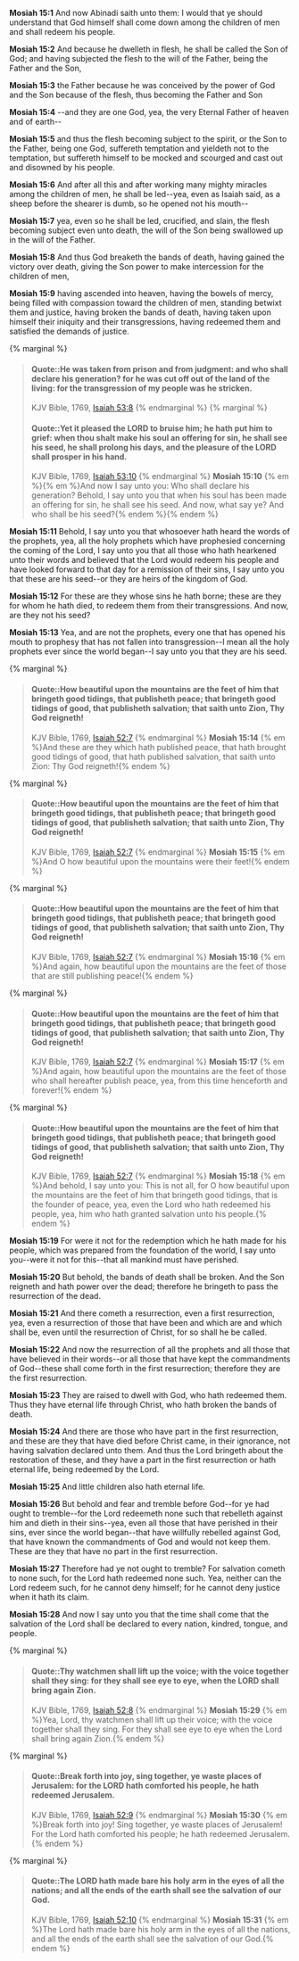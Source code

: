 **Mosiah 15:1** And now Abinadi saith unto them: I would that ye should understand that God himself shall come down among the children of men and shall redeem his people.

**Mosiah 15:2** And because he dwelleth in flesh, he shall be called the Son of God; and having subjected the flesh to the will of the Father, being the Father and the Son,

**Mosiah 15:3** the Father because he was conceived by the power of God and the Son because of the flesh, thus becoming the Father and Son

**Mosiah 15:4** --and they are one God, yea, the very Eternal Father of heaven and of earth--

**Mosiah 15:5** and thus the flesh becoming subject to the spirit, or the Son to the Father, being one God, suffereth temptation and yieldeth not to the temptation, but suffereth himself to be mocked and scourged and cast out and disowned by his people.

**Mosiah 15:6** And after all this and after working many mighty miracles among the children of men, he shall be led--yea, even as Isaiah said, as a sheep before the shearer is dumb, so he opened not his mouth--

**Mosiah 15:7** yea, even so he shall be led, crucified, and slain, the flesh becoming subject even unto death, the will of the Son being swallowed up in the will of the Father.

**Mosiah 15:8** And thus God breaketh the bands of death, having gained the victory over death, giving the Son power to make intercession for the children of men,

**Mosiah 15:9** having ascended into heaven, having the bowels of mercy, being filled with compassion toward the children of men, standing betwixt them and justice, having broken the bands of death, having taken upon himself their iniquity and their transgressions, having redeemed them and satisfied the demands of justice.

{% marginal %}
> #### Quote::He was taken from prison and from judgment: and who shall declare his generation? for he was cut off out of the land of the living: for the transgression of my people was he stricken.
> KJV Bible, 1769, [Isaiah 53:8](http://www.kingjamesbibleonline.org/Isaiah-Chapter-53/)
{% endmarginal %}
{% marginal %}
> #### Quote::Yet it pleased the LORD to bruise him; he hath put him to grief: when thou shalt make his soul an offering for sin, he shall see his seed, he shall prolong his days, and the pleasure of the LORD shall prosper in his hand.
> KJV Bible, 1769, [Isaiah 53:10](http://www.kingjamesbibleonline.org/Isaiah-Chapter-53/)
{% endmarginal %}
**Mosiah 15:10** {% em %}{% em %}And now I say unto you: Who shall declare his generation? Behold, I say unto you that when his soul has been made an offering for sin, he shall see his seed. And now, what say ye? And who shall be his seed?{% endem %}{% endem %}

**Mosiah 15:11** Behold, I say unto you that whosoever hath heard the words of the prophets, yea, all the holy prophets which have prophesied concerning the coming of the Lord, I say unto you that all those who hath hearkened unto their words and believed that the Lord would redeem his people and have looked forward to that day for a remission of their sins, I say unto you that these are his seed--or they are heirs of the kingdom of God.

**Mosiah 15:12** For these are they whose sins he hath borne; these are they for whom he hath died, to redeem them from their transgressions. And now, are they not his seed?

**Mosiah 15:13** Yea, and are not the prophets, every one that has opened his mouth to prophesy that has not fallen into transgression--I mean all the holy prophets ever since the world began--I say unto you that they are his seed.

{% marginal %}
> #### Quote::How beautiful upon the mountains are the feet of him that bringeth good tidings, that publisheth peace; that bringeth good tidings of good, that publisheth salvation; that saith unto Zion, Thy God reigneth!
> KJV Bible, 1769, [Isaiah 52:7](http://www.kingjamesbibleonline.org/Isaiah-Chapter-52/)
{% endmarginal %}
**Mosiah 15:14** {% em %}And these are they which hath published peace, that hath brought good tidings of good, that hath published salvation, that saith unto Zion: Thy God reigneth!{% endem %}

{% marginal %}
> #### Quote::How beautiful upon the mountains are the feet of him that bringeth good tidings, that publisheth peace; that bringeth good tidings of good, that publisheth salvation; that saith unto Zion, Thy God reigneth!
> KJV Bible, 1769, [Isaiah 52:7](http://www.kingjamesbibleonline.org/Isaiah-Chapter-52/)
{% endmarginal %}
**Mosiah 15:15** {% em %}And O how beautiful upon the mountains were their feet!{% endem %}

{% marginal %}
> #### Quote::How beautiful upon the mountains are the feet of him that bringeth good tidings, that publisheth peace; that bringeth good tidings of good, that publisheth salvation; that saith unto Zion, Thy God reigneth!
> KJV Bible, 1769, [Isaiah 52:7](http://www.kingjamesbibleonline.org/Isaiah-Chapter-52/)
{% endmarginal %}
**Mosiah 15:16** {% em %}And again, how beautiful upon the mountains are the feet of those that are still publishing peace!{% endem %}

{% marginal %}
> #### Quote::How beautiful upon the mountains are the feet of him that bringeth good tidings, that publisheth peace; that bringeth good tidings of good, that publisheth salvation; that saith unto Zion, Thy God reigneth!
> KJV Bible, 1769, [Isaiah 52:7](http://www.kingjamesbibleonline.org/Isaiah-Chapter-52/)
{% endmarginal %}
**Mosiah 15:17** {% em %}And again, how beautiful upon the mountains are the feet of those who shall hereafter publish peace, yea, from this time henceforth and forever!{% endem %}

{% marginal %}
> #### Quote::How beautiful upon the mountains are the feet of him that bringeth good tidings, that publisheth peace; that bringeth good tidings of good, that publisheth salvation; that saith unto Zion, Thy God reigneth!
> KJV Bible, 1769, [Isaiah 52:7](http://www.kingjamesbibleonline.org/Isaiah-Chapter-52/)
{% endmarginal %}
**Mosiah 15:18** {% em %}And behold, I say unto you: This is not all, for O how beautiful upon the mountains are the feet of him that bringeth good tidings, that is the founder of peace, yea, even the Lord who hath redeemed his people, yea, him who hath granted salvation unto his people.{% endem %}

**Mosiah 15:19** For were it not for the redemption which he hath made for his people, which was prepared from the foundation of the world, I say unto you--were it not for this--that all mankind must have perished.

**Mosiah 15:20** But behold, the bands of death shall be broken. And the Son reigneth and hath power over the dead; therefore he bringeth to pass the resurrection of the dead.

**Mosiah 15:21** And there cometh a resurrection, even a first resurrection, yea, even a resurrection of those that have been and which are and which shall be, even until the resurrection of Christ, for so shall he be called.

**Mosiah 15:22** And now the resurrection of all the prophets and all those that have believed in their words--or all those that have kept the commandments of God--these shall come forth in the first resurrection; therefore they are the first resurrection.

**Mosiah 15:23** They are raised to dwell with God, who hath redeemed them. Thus they have eternal life through Christ, who hath broken the bands of death.

**Mosiah 15:24** And there are those who have part in the first resurrection, and these are they that have died before Christ came, in their ignorance, not having salvation declared unto them. And thus the Lord bringeth about the restoration of these, and they have a part in the first resurrection or hath eternal life, being redeemed by the Lord.

**Mosiah 15:25** And little children also hath eternal life.

**Mosiah 15:26** But behold and fear and tremble before God--for ye had ought to tremble--for the Lord redeemeth none such that rebelleth against him and dieth in their sins--yea, even all those that have perished in their sins, ever since the world began--that have willfully rebelled against God, that have known the commandments of God and would not keep them. These are they that have no part in the first resurrection.

**Mosiah 15:27** Therefore had ye not ought to tremble? For salvation cometh to none such, for the Lord hath redeemed none such. Yea, neither can the Lord redeem such, for he cannot deny himself; for he cannot deny justice when it hath its claim.

**Mosiah 15:28** And now I say unto you that the time shall come that the salvation of the Lord shall be declared to every nation, kindred, tongue, and people.

{% marginal %}
> #### Quote::Thy watchmen shall lift up the voice; with the voice together shall they sing: for they shall see eye to eye, when the LORD shall bring again Zion.
> KJV Bible, 1769, [Isaiah 52:8](http://www.kingjamesbibleonline.org/Isaiah-Chapter-52/)
{% endmarginal %}
**Mosiah 15:29** {% em %}Yea, Lord, thy watchmen shall lift up their voice; with the voice together shall they sing. For they shall see eye to eye when the Lord shall bring again Zion.{% endem %}

{% marginal %}
> #### Quote::Break forth into joy, sing together, ye waste places of Jerusalem: for the LORD hath comforted his people, he hath redeemed Jerusalem.
> KJV Bible, 1769, [Isaiah 52:9](http://www.kingjamesbibleonline.org/Isaiah-Chapter-52/)
{% endmarginal %}
**Mosiah 15:30** {% em %}Break forth into joy! Sing together, ye waste places of Jerusalem! For the Lord hath comforted his people; he hath redeemed Jerusalem.{% endem %}

{% marginal %}
> #### Quote::The LORD hath made bare his holy arm in the eyes of all the nations; and all the ends of the earth shall see the salvation of our God.
> KJV Bible, 1769, [Isaiah 52:10](http://www.kingjamesbibleonline.org/Isaiah-Chapter-52/)
{% endmarginal %}
**Mosiah 15:31** {% em %}The Lord hath made bare his holy arm in the eyes of all the nations, and all the ends of the earth shall see the salvation of our God.{% endem %}

